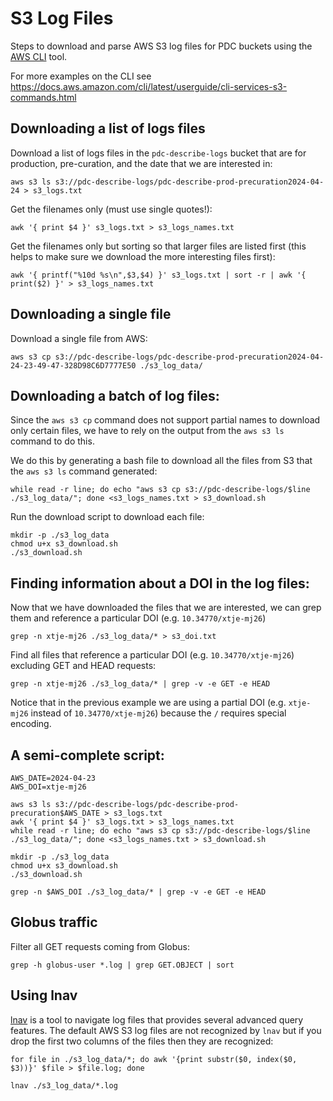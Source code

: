 # S3 Log Files

Steps to download and parse AWS S3 log files for PDC buckets using the [AWS CLI](https://docs.aws.amazon.com/cli/) tool.

For more examples on the CLI see https://docs.aws.amazon.com/cli/latest/userguide/cli-services-s3-commands.html


## Downloading a list of logs files

Download a list of logs files in the `pdc-describe-logs` bucket that are for production, pre-curation, and the date that we are interested in:

```
aws s3 ls s3://pdc-describe-logs/pdc-describe-prod-precuration2024-04-24 > s3_logs.txt
```

Get the filenames only (must use single quotes!):

```
awk '{ print $4 }' s3_logs.txt > s3_logs_names.txt
```

Get the filenames only but sorting so that larger files are listed first (this helps to make sure we download the more interesting files first):

```
awk '{ printf("%10d %s\n",$3,$4) }' s3_logs.txt | sort -r | awk '{ print($2) }' > s3_logs_names.txt
```


## Downloading a single file
Download a single file from AWS:

```
aws s3 cp s3://pdc-describe-logs/pdc-describe-prod-precuration2024-04-24-23-49-47-328D98C6D7777E50 ./s3_log_data/
```


## Downloading a batch of log files:

Since the `aws s3 cp` command does not support partial names to download only certain files, we have to rely on the output from the `aws s3 ls` command to do this.

We do this by generating a bash file to download all the files from S3 that the `aws s3 ls` command generated:

```
while read -r line; do echo "aws s3 cp s3://pdc-describe-logs/$line ./s3_log_data/"; done <s3_logs_names.txt > s3_download.sh
```

Run the download script to download each file:

```
mkdir -p ./s3_log_data
chmod u+x s3_download.sh
./s3_download.sh
```


## Finding information about a DOI in the log files:
Now that we have downloaded the files that we are interested, we can grep them and reference a particular DOI (e.g. `10.34770/xtje-mj26`)

```
grep -n xtje-mj26 ./s3_log_data/* > s3_doi.txt
```

Find all files that reference a particular DOI (e.g. `10.34770/xtje-mj26`) excluding GET and HEAD requests:

```
grep -n xtje-mj26 ./s3_log_data/* | grep -v -e GET -e HEAD
```

Notice that in the previous example we are using a partial DOI (e.g. `xtje-mj26` instead of `10.34770/xtje-mj26`) because the `/` requires special encoding.


## A semi-complete script:
```
AWS_DATE=2024-04-23
AWS_DOI=xtje-mj26

aws s3 ls s3://pdc-describe-logs/pdc-describe-prod-precuration$AWS_DATE > s3_logs.txt
awk '{ print $4 }' s3_logs.txt > s3_logs_names.txt
while read -r line; do echo "aws s3 cp s3://pdc-describe-logs/$line ./s3_log_data/"; done <s3_logs_names.txt > s3_download.sh

mkdir -p ./s3_log_data
chmod u+x s3_download.sh
./s3_download.sh

grep -n $AWS_DOI ./s3_log_data/* | grep -v -e GET -e HEAD
```

## Globus traffic
Filter all GET requests coming from Globus:

```
grep -h globus-user *.log | grep GET.OBJECT | sort
```

## Using lnav
[lnav](https://lnav.org/) is a tool to navigate log files that provides several advanced query features. The default AWS S3 log files are not recognized by `lnav` but if you drop the first two columns of the files then they are recognized:

```
for file in ./s3_log_data/*; do awk '{print substr($0, index($0, $3))}' $file > $file.log; done

lnav ./s3_log_data/*.log
```

